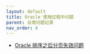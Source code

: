 ```yaml
---
layout: default
title: Oracle 使用过程中问题
parent: 日常问题记录
nav_order: 4
---
```



- [Oracle 排序之后分页失效问题](https://www.cnblogs.com/lwlxqlccc/p/8676045.html)